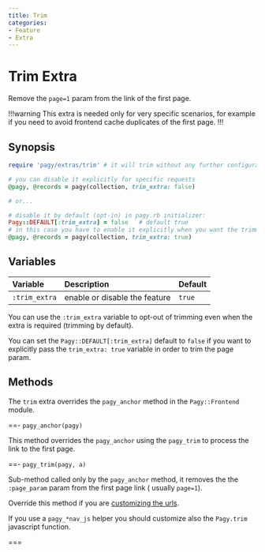 ```yaml
---
title: Trim
categories:
- Feature
- Extra
---
```


# Trim Extra

Remove the `page=1` param from the link of the first page.

!!!warning
This extra is needed only for very specific scenarios, for example if you need to avoid frontend cache duplicates of the first
page.
!!!

## Synopsis

```ruby pagy.rb (initializer)
require 'pagy/extras/trim' # it will trim without any further configuration,
```

```ruby Controller (and initializer)
# you can disable it explicitly for specific requests
@pagy, @records = pagy(collection, trim_extra: false)

# or...

# disable it by default (opt-in) in pagy.rb initializer:
Pagy::DEFAULT[:trim_extra] = false   # default true
# in this case you have to enable it explicitly when you want the trimming
@pagy, @records = pagy(collection, trim_extra: true)
```

## Variables

| Variable      | Description                   | Default |
|:--------------|:------------------------------|:--------|
| `:trim_extra` | enable or disable the feature | `true`  |

You can use the `:trim_extra` variable to opt-out of trimming even when the extra is required (trimming by default).

You can set the `Pagy::DEFAULT[:trim_extra]` default to `false` if you want to explicitly pass the `trim_extra: true` variable in
order to trim the page param.

## Methods

The `trim` extra overrides the `pagy_anchor` method in the `Pagy::Frontend` module.

==- `pagy_anchor(pagy)`

This method overrides the `pagy_anchor` using the `pagy_trim` to process the link to the first page.

==- `pagy_trim(pagy, a)`

Sub-method called only by the `pagy_anchor` method, it removes the the `:page_param` param from the first page link (
usually `page=1`).

Override this method if you are [customizing the urls](/docs/how-to.md#customize-the-url).

If you use a `pagy_*nav_js` helper you should customize also the `Pagy.trim` javascript function.

===

